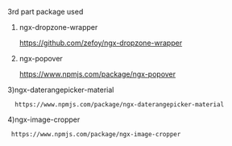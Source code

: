 3rd part package used

1) ngx-dropzone-wrapper
    
     https://github.com/zefoy/ngx-dropzone-wrapper


2) ngx-popover
      
      https://www.npmjs.com/package/ngx-popover

3)ngx-daterangepicker-material

      https://www.npmjs.com/package/ngx-daterangepicker-material

4)ngx-image-cropper

     https://www.npmjs.com/package/ngx-image-cropper